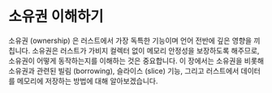 # 소유권 이해하기

소유권 (ownership) 은 러스트에서 가장 독특한 기능이며 언어 전반에 깊은 영향을
끼칩니다. 소유권은 러스트가 가비지 컬렉터 없이 메모리 안정성을 보장하도록
해주므로, 소유권이 어떻게 동작하는지를 이해하는 것은 중요합니다. 이 장에서는
소유권을 비롯해 소유권과 관련된 빌림 (borrowing), 슬라이스 (slice) 기능, 그리고
러스트에서 데이터를 메모리에 저장하는 방법에 대해 알아보겠습니다.
